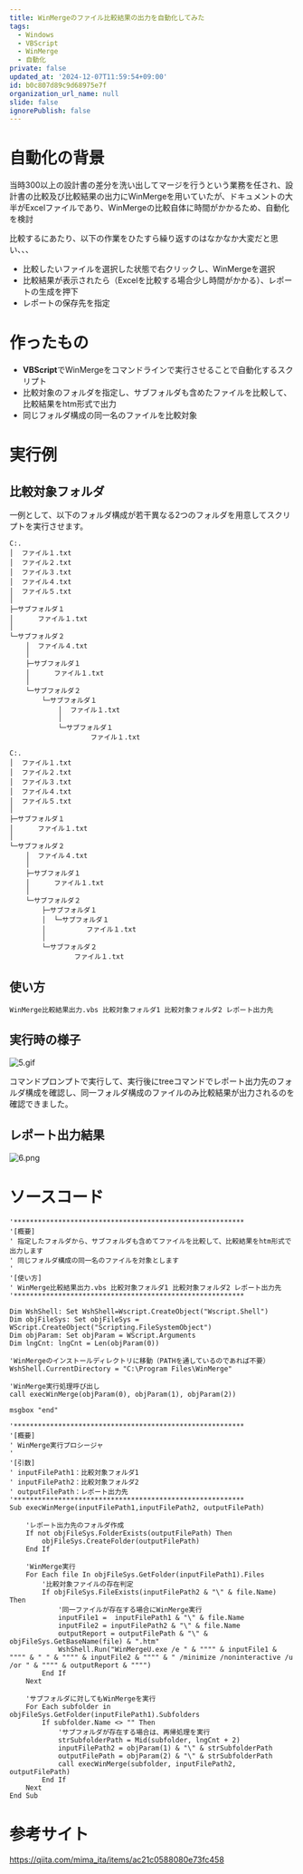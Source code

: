 ```yaml
---
title: WinMergeのファイル比較結果の出力を自動化してみた
tags:
  - Windows
  - VBScript
  - WinMerge
  - 自動化
private: false
updated_at: '2024-12-07T11:59:54+09:00'
id: b0c807d89c9d68975e7f
organization_url_name: null
slide: false
ignorePublish: false
---
```

# 自動化の背景
当時300以上の設計書の差分を洗い出してマージを行うという業務を任され、設計書の比較及び比較結果の出力にWinMergeを用いていたが、ドキュメントの大半がExcelファイルであり、WinMergeの比較自体に時間がかかるため、自動化を検討

比較するにあたり、以下の作業をひたすら繰り返すのはなかなか大変だと思い、、、

* 比較したいファイルを選択した状態で右クリックし、WinMergeを選択
* 比較結果が表示されたら（Excelを比較する場合少し時間がかかる）、レポートの生成を押下
* レポートの保存先を指定

# 作ったもの
* **VBScript**でWinMergeをコマンドラインで実行させることで自動化するスクリプト
* 比較対象のフォルダを指定し、サブフォルダも含めたファイルを比較して、比較結果をhtm形式で出力
* 同じフォルダ構成の同一名のファイルを比較対象

# 実行例

## 比較対象フォルダ
一例として、以下のフォルダ構成が若干異なる2つのフォルダを用意してスクリプトを実行させます。

```:比較フォルダ１
C:.
│  ファイル１.txt
│  ファイル２.txt
│  ファイル３.txt
│  ファイル４.txt
│  ファイル５.txt
│
├─サブフォルダ１
│      ファイル１.txt
│
└─サブフォルダ２
    │  ファイル４.txt
    │
    ├─サブフォルダ１
    │      ファイル１.txt
    │
    └─サブフォルダ２
        └─サブフォルダ１
            │  ファイル１.txt
            │
            └─サブフォルダ１
                    ファイル１.txt
```

```:比較フォルダ２
C:.
│  ファイル１.txt
│  ファイル２.txt
│  ファイル３.txt
│  ファイル４.txt
│  ファイル５.txt
│
├─サブフォルダ１
│      ファイル１.txt
│
└─サブフォルダ２
    │  ファイル４.txt
    │
    ├─サブフォルダ１
    │      ファイル１.txt
    │
    └─サブフォルダ２
        ├─サブフォルダ１
        │  └─サブフォルダ１
        │          ファイル１.txt
        │
        └─サブフォルダ２
                ファイル１.txt
```

## 使い方
```
WinMerge比較結果出力.vbs 比較対象フォルダ1 比較対象フォルダ2 レポート出力先
```

## 実行時の様子
![5.gif](https://qiita-image-store.s3.ap-northeast-1.amazonaws.com/0/292212/a819c8de-5ad8-3b25-0626-51d3e7dcfc75.gif)

コマンドプロンプトで実行して、実行後にtreeコマンドでレポート出力先のフォルダ構成を確認し、同一フォルダ構成のファイルのみ比較結果が出力されるのを確認できました。

## レポート出力結果
![6.png](https://qiita-image-store.s3.ap-northeast-1.amazonaws.com/0/292212/1c6044d8-5df9-3616-f797-1a0f3127733c.png)



# ソースコード
```vb:WinMerge比較結果出力.vbs
'*********************************************************
'[概要]
' 指定したフォルダから、サブフォルダも含めてファイルを比較して、比較結果をhtm形式で出力します
' 同じフォルダ構成の同一名のファイルを対象とします
'
'[使い方]
' WinMerge比較結果出力.vbs 比較対象フォルダ1 比較対象フォルダ2 レポート出力先
'*********************************************************

Dim WshShell: Set WshShell=Wscript.CreateObject("Wscript.Shell")
Dim objFileSys: Set objFileSys = WScript.CreateObject("Scripting.FileSystemObject")
Dim objParam: Set objParam = WScript.Arguments
Dim lngCnt: lngCnt = Len(objParam(0))

'WinMergeのインストールディレクトリに移動（PATHを通しているのであれば不要）
WshShell.CurrentDirectory = "C:\Program Files\WinMerge"

'WinMerge実行処理呼び出し
call execWinMerge(objParam(0), objParam(1), objParam(2))

msgbox "end"

'*********************************************************
'[概要]
' WinMerge実行プロシージャ
' 
'[引数]
' inputFilePath1：比較対象フォルダ1 
' inputFilePath2：比較対象フォルダ2 
' outputFilePath：レポート出力先
'*********************************************************
Sub execWinMerge(inputFilePath1,inputFilePath2, outputFilePath)

	'レポート出力先のフォルダ作成
	If not objFileSys.FolderExists(outputFilePath) Then
		objFileSys.CreateFolder(outputFilePath)
    End If
	
	'WinMerge実行
	For Each file In objFileSys.GetFolder(inputFilePath1).Files
		'比較対象ファイルの存在判定
		If objFileSys.FileExists(inputFilePath2 & "\" & file.Name) Then
			'同一ファイルが存在する場合にWinMerge実行
			inputFile1 =  inputFilePath1 & "\" & file.Name
			inputFile2 = inputFilePath2 & "\" & file.Name
			outputReport = outputFilePath & "\" & objFileSys.GetBaseName(file) & ".htm"
			WshShell.Run("WinMergeU.exe /e " & """" & inputFile1 & """" & " " & """" & inputFile2 & """" & " /minimize /noninteractive /u /or " & """" & outputReport & """")
		End If
	Next
	
	'サブフォルダに対してもWinMergeを実行
	For Each subfolder in objFileSys.GetFolder(inputFilePath1).Subfolders 
		If subfolder.Name <> "" Then
			'サブフォルダが存在する場合は、再帰処理を実行
			strSubfolderPath = Mid(subfolder, lngCnt + 2) 
			inputFilePath2 = objParam(1) & "\" & strSubfolderPath
			outputFilePath = objParam(2) & "\" & strSubfolderPath
			call execWinMerge(subfolder, inputFilePath2, outputFilePath)
		End If
	Next
End Sub
```


# 参考サイト
https://qiita.com/mima_ita/items/ac21c0588080e73fc458
